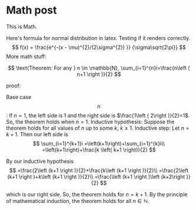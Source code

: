 # Math post

This is Math.

Here's formula for normal distribution in latex. Testing if it renders correctly.
$$
f(x) = \frac{e^{-(x - \mu)^{2}/(2\sigma^{2}) }} {\sigma\sqrt{2\pi}}
$$
More math stuff:


$$
\text{Theorem: For any } n \in \mathbb{N}, 
\sum_{i=1}^{n}i=\frac{n\left ( n+1 \right )}{2}
$$

proof:

Base case $$n$$: If $n=1$, the left side is 1 and the right side is $\frac{1\left ( 2\right )}{2}=1$.
So, the theorem holds when $n=1$.
Inductive hypothesis: Suppose the theorem holds for all values of $n$ up to some $k$, $k \geq 1$.
Inductive step: Let $n=k+1$. Then our left side is
$$
\sum_{i=1}^{k+1}i
=\left(k+1\right)+\sum_{i=1}^{k}i\\
=\left(k+1\right)+\frac{k \left( k+1 \right)}{2}
$$

By our inductive hypothesis
$$
=\frac{2\left (k+1 \right )}{2}+\frac{k\left (k+1 \right )}{2}\\
=\frac{2\left (k+1 \right )+k\left (k+1 \right )}{2}\\
=\frac{\left (k+1 \right )\left (k+2\right )}{2}
$$

which is our right side. So, the theorem holds for $n=k+1$. 
By the principle of mathematical induction, the theorem holds for all $n \in \mathbb{N}$.

